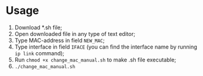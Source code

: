 # Usage
1. Download *.sh file;
2. Open downloaded file in any type of text editor;
3. Type MAC-address in field `NEW_MAC`;
4. Type interface in field `IFACE` (you can find the interface name by running `ip link` command);
5. Run `chmod +x change_mac_manual.sh` to make .sh file executable;
6. `./change_mac_manual.sh`
